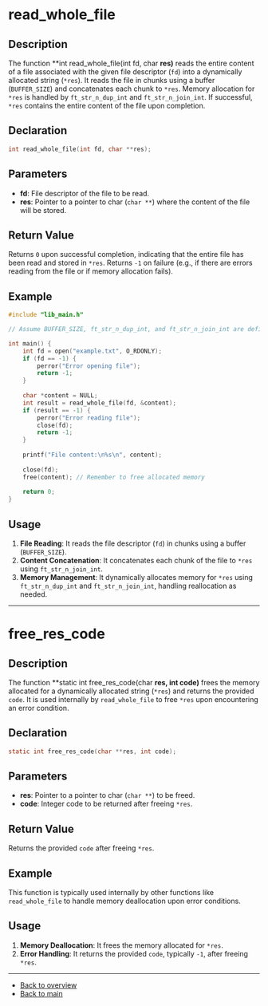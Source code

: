 # read_whole_file

## Description

The function **int read_whole_file(int fd, char **res)** reads the entire content of a file associated with the given file descriptor (`fd`) into a dynamically allocated string (`*res`). It reads the file in chunks using a buffer (`BUFFER_SIZE`) and concatenates each chunk to `*res`. Memory allocation for `*res` is handled by `ft_str_n_dup_int` and `ft_str_n_join_int`. If successful, `*res` contains the entire content of the file upon completion.

## Declaration

```c
int read_whole_file(int fd, char **res);
```

## Parameters

- **fd**: File descriptor of the file to be read.
- **res**: Pointer to a pointer to char (`char **`) where the content of the file will be stored.

## Return Value

Returns `0` upon successful completion, indicating that the entire file has been read and stored in `*res`. Returns `-1` on failure (e.g., if there are errors reading from the file or if memory allocation fails).

## Example

```c
#include "lib_main.h"

// Assume BUFFER_SIZE, ft_str_n_dup_int, and ft_str_n_join_int are defined in lib_main.h

int main() {
    int fd = open("example.txt", O_RDONLY);
    if (fd == -1) {
        perror("Error opening file");
        return -1;
    }
    
    char *content = NULL;
    int result = read_whole_file(fd, &content);
    if (result == -1) {
        perror("Error reading file");
        close(fd);
        return -1;
    }
    
    printf("File content:\n%s\n", content);
    
    close(fd);
    free(content); // Remember to free allocated memory
    
    return 0;
}
```

## Usage

1. **File Reading**: It reads the file descriptor (`fd`) in chunks using a buffer (`BUFFER_SIZE`).
2. **Content Concatenation**: It concatenates each chunk of the file to `*res` using `ft_str_n_join_int`.
3. **Memory Management**: It dynamically allocates memory for `*res` using `ft_str_n_dup_int` and `ft_str_n_join_int`, handling reallocation as needed.

---

# free_res_code

## Description

The function **static int free_res_code(char **res, int code)** frees the memory allocated for a dynamically allocated string (`*res`) and returns the provided `code`. It is used internally by `read_whole_file` to free `*res` upon encountering an error condition.

## Declaration

```c
static int free_res_code(char **res, int code);
```

## Parameters

- **res**: Pointer to a pointer to char (`char **`) to be freed.
- **code**: Integer code to be returned after freeing `*res`.

## Return Value

Returns the provided `code` after freeing `*res`.

## Example

This function is typically used internally by other functions like `read_whole_file` to handle memory deallocation upon error conditions.

## Usage

1. **Memory Deallocation**: It frees the memory allocated for `*res`.
2. **Error Handling**: It returns the provided `code`, typically `-1`, after freeing `*res`.

---

- [Back to overview](../Overview_about_function.md)
- [Back to main](/)
